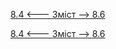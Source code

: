 [8.4 <--- ](8_4.md) [   Зміст   ](README.md) [--> 8.6](8_6.md)



[8.4 <--- ](8_4.md) [   Зміст   ](README.md) [--> 8.6](8_6.md)